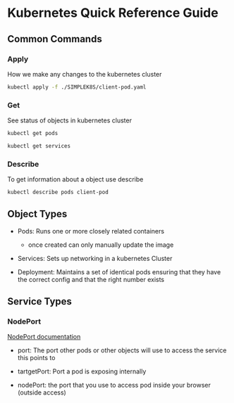 # Kubernetes Quick Reference Guide

## Common Commands

### Apply

How we make any changes to the kubernetes cluster

```bash
kubectl apply -f ./SIMPLEK8S/client-pod.yaml
```

### Get

See status of objects in kubernetes cluster

```bash
kubectl get pods
```

```bash
kubectl get services
```

### Describe

To get information about a object use describe

```bash
kubectl describe pods client-pod
```

## Object Types

- Pods: Runs one or more closely related containers

  - once created can only manually update the image

- Services: Sets up networking in a kubernetes Cluster

- Deployment: Maintains a set of identical pods ensuring that they have the correct config and that the right number exists

## Service Types

### NodePort

[NodePort documentation](https://kubernetes.io/docs/concepts/services-networking/service/#nodeport)

- port: The port other pods or other objects will use to access the service this points to

- tartgetPort: Port a pod is exposing internally

- nodePort: the port that you use to access pod inside your browser (outside access)
